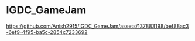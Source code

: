 # IGDC_GameJam


https://github.com/Anish2915/IGDC_GameJam/assets/137883198/bef88ac3-6ef9-4f95-ba5c-2854c7233692

